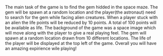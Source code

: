 The main task of the game is to find the gem hidded in the space maze. The gem will be spawn at a random location and the player(the astronaut) need to search for the gem while facing alien creatures. When a player stuck with an alien the life points will be reduced by 10 points. A total of 100 points will be available as life. The background of the game was a space image which will move along with the player to give a real playing feel. The gem will spawn at a random location drawn from 10 different locations. The life of the player will be displayed at the top left of the game. Overall you will have an amazing expirience wile playing!
